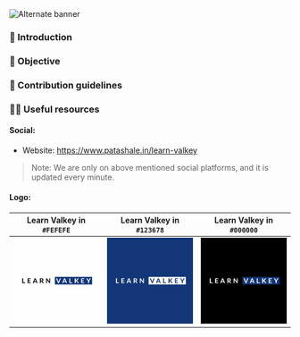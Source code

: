 <picture>
  <source media="(prefers-color-scheme: dark)" srcset="https://github.com/patashale/learn-redis/assets/68323012/7f375548-6e19-4f63-b616-94f1182d52d3">
  <source media="(prefers-color-scheme: light)" srcset="https://github.com/patashale/learn-redis/assets/68323012/7f375548-6e19-4f63-b616-94f1182d52d3">
  <img alt="Alternate banner" src="https://github.com/patashale/learn-redis/assets/68323012/7f375548-6e19-4f63-b616-94f1182d52d3">
</picture>

### 👋 Introduction



### 🎯 Objective



### 🌈 Contribution guidelines



### 👩‍💻 Useful resources

#### Social:
  - Website: https://www.patashale.in/learn-valkey

> Note: We are only on above mentioned social platforms, and it is updated every minute.

#### Logo:

   Learn Valkey in `#FEFEFE` | Learn Valkey in `#123678` | Learn Valkey in `#000000`
  :-------------------------:|:-------------------------:|:-------------------------:
 ![Learn Valkey Logo in White](./docs/assets/valkey-white.png) | ![Learn Valkey Logo in #D82C20](./docs/assets/favicon.png) | ![Learn Valkey Logo in Black](./docs/assets/valkey-black.png)
